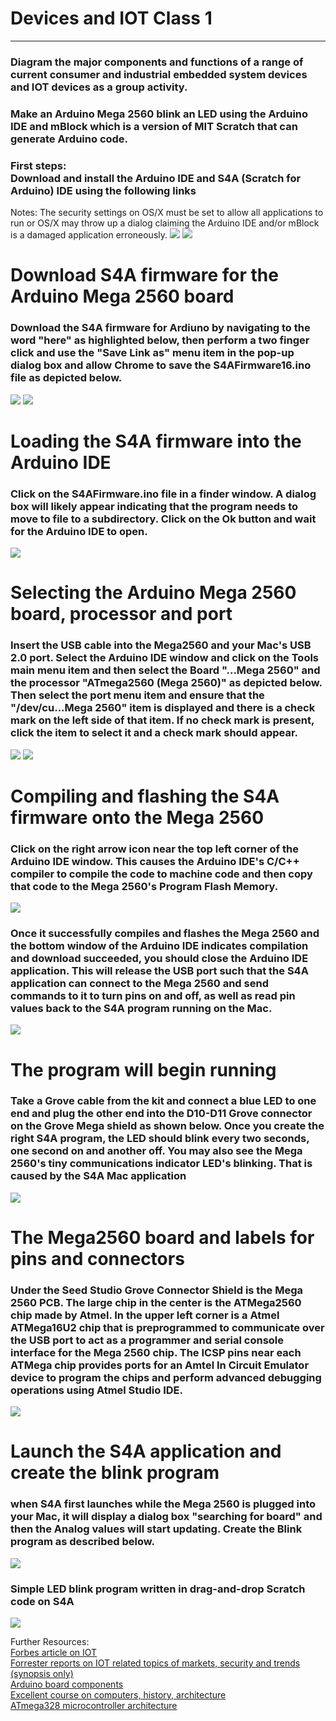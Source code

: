 # Devices and IOT Class 1

---
### Diagram the major components and functions of a range of current consumer and industrial embedded system devices and IOT devices as a group activity.
### Make an Arduino Mega 2560 blink an LED using the Arduino IDE and mBlock which is a version of MIT Scratch that can generate Arduino code.

### First steps: <br>Download and install the Arduino IDE and S4A (Scratch for Arduino) IDE using the following links

Notes:
The security settings on OS/X must be set to allow all applications to run or OS/X may throw up a dialog claiming the Arduino IDE and/or mBlock is a damaged application erroneously.
![](images/ArduinoIDEDownload.png)
![](images/S4ADownload.png)
# Download S4A firmware for the Arduino Mega 2560 board
### Download the S4A firmware for Ardiuno by navigating to the word "here" as highlighted below, then perform a two finger click and use the "Save Link as" menu item in the pop-up dialog box and allow Chrome to save the S4AFirmware16.ino file as depicted below.
![](images/S4AFirmwareDownload.png)
![](images/S4AFirmwareSave.png)
# Loading the S4A firmware into the Arduino IDE
### Click on the S4AFirmware.ino file in a finder window. A dialog box will likely appear indicating that the program needs to move to file to a subdirectory. Click on the Ok button and wait for the Arduino IDE to open.
![](images/S4AFirmwareOpenInIDE.png)
# Selecting the Arduino Mega 2560 board, processor and port
### Insert the USB cable into the Mega2560 and your Mac's USB 2.0 port. Select the Arduino IDE window and click on the Tools main menu item and then select the Board "...Mega 2560" and the processor "ATmega2560 (Mega 2560)" as depicted below. Then select the port menu item and ensure that the "/dev/cu...Mega 2560" item is displayed and there is a check mark on the left side of that item. If no check mark is present, click the item to select it and a check mark should appear.

![](images/SetBoardTypeInIDE.png)
![](images/SetBoardPortInIDE.png)
# Compiling and flashing the S4A firmware onto the Mega 2560
### Click on the right arrow icon near the top left corner of the Arduino IDE window. This causes the Arduino IDE's C/C++ compiler to compile the code to machine code and then copy that code to the Mega 2560's Program Flash Memory.
![](images/S4AFirmwareCompile.png)
### Once it successfully compiles and flashes the Mega 2560 and the bottom window of the Arduino IDE indicates compilation and download succeeded, you should close the Arduino IDE application. This will release the USB port such that the S4A application can connect to the Mega 2560 and send commands to it to turn pins on and off, as well as read pin values back to the S4A program running on the Mac.
![](images/S4AFirmwareDoneUploading.png)

# The program will begin running
### Take a Grove cable from the kit and connect a blue LED to one end and plug the other end into the D10-D11 Grove connector on the Grove Mega shield as shown below. Once you create the right S4A program, the LED should blink every two seconds, one second on and another off. You may also see the Mega 2560's tiny communications indicator LED's blinking. That is caused by the S4A Mac application 
![](images/ArduinoMegaPin10.gif)

# The Mega2560 board and labels for pins and connectors
### Under the Seed Studio Grove Connector Shield is the Mega 2560 PCB. The large chip in the center is the ATMega2560 chip made by Atmel. In the upper left corner is a Atmel ATMega16U2 chip that is preprogrammed to communicate over the USB port to act as a programmer and serial console interface for the Mega 2560 chip. The ICSP pins near each ATMega chip provides ports for an Amtel In Circuit Emulator device to program the chips and perform advanced debugging operations using Atmel Studio IDE.

![](images/Mega2560Board.png)
# Launch the S4A application and create the blink program
### when S4A first launches while the Mega 2560 is plugged into your Mac, it will display a dialog box "searching for board" and then the Analog values will start updating. Create the Blink program as described below.
![](images/S4ABlinkProgram.png)
### Simple LED blink program written in drag-and-drop Scratch code on S4A

![](images/Class1S4ABlinkLEDSolution.png)

Further Resources: <br>
[Forbes article on IOT](http://www.forbes.com/sites/gilpress/2016/04/28/consumer-iot-forrester-and-idc-on-consumer-interest-and-concerns/#52516e3e2140) <br>
[Forrester reports on IOT related topics of markets, security and trends (synopsis only)](https://www.forrester.com/search?sort=3&N=21053+10001) <br>
[Arduino board components](http://cactus.io/platform/arduino/arduino-uno) <br>
[Excellent course on computers, history, architecture](http://courses.cs.washington.edu/courses/csep567/10wi/lectures/) <br>
[ATmega328 microcontroller architecture](
http://courses.cs.washington.edu/courses/csep567/10wi/lectures/Lecture6.pdf)



